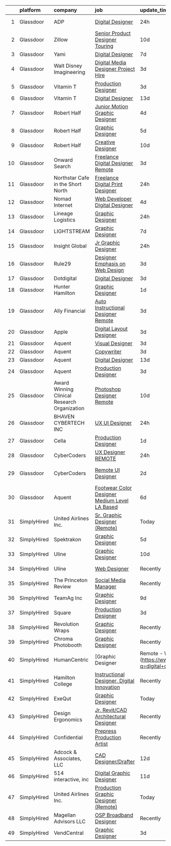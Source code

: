 

|    | platform    | company                                      | job                                                                                                                                                                                                                                                                                                                                                                                                                                                                                                                                                                                                                                                                                                                                                                                                                                                                                                                                                                                                                                                                                                                                                                                                                                                                                                                                                                                                                   | update_time   | location             |
|---:|:------------|:---------------------------------------------|:----------------------------------------------------------------------------------------------------------------------------------------------------------------------------------------------------------------------------------------------------------------------------------------------------------------------------------------------------------------------------------------------------------------------------------------------------------------------------------------------------------------------------------------------------------------------------------------------------------------------------------------------------------------------------------------------------------------------------------------------------------------------------------------------------------------------------------------------------------------------------------------------------------------------------------------------------------------------------------------------------------------------------------------------------------------------------------------------------------------------------------------------------------------------------------------------------------------------------------------------------------------------------------------------------------------------------------------------------------------------------------------------------------------------|:--------------|:---------------------|
|  1 | Glassdoor   | ADP                                          | [Digital Designer](https://www.glassdoor.com/partner/jobListing.htm?pos=102&ao=1110586&s=58&guid=000001837dcf8d2ab237423d8974426d&src=GD_JOB_AD&t=SR&vt=w&cs=1_6ff0bd34&cb=1664263098036&jobListingId=1008164340363&cpc=AF02A54CD0F60729&jrtk=3-0-1gdusv3ag2g8u001-1gdusv3b12g8s000-c542f06ba7890b05--6NYlbfkN0BdBocYeX87Z3tbYO-a3tIUonBsExDdYt9uQcyNDOozXnkVd5hTI060SA16-7J-1U4gNasfzzHj8hTaHnKznjAGMTX4Bdeb4IH7DTYtpNsyEUSDcdm_rTQNTAm_mZp-MClucgbxwKAIzmHHrzlzVa-8WjdAajspBU1vwU9xeGHz4IZHth63GocuXzFn31Jjsj_XjXAvuCSo1pticf7fDlUx4PdzOdZ83lKmc_DxsfReA5aLZGtYMHhoEHTThE7gQMsobbG_haQ6ROQ8qZxYFE3qY8RPz7uBnYDtjABafAU3ogEzc_YQfWcC06dqsNhU5uWfJ4v3rSDbQPRSkaWL3gZ4YaJKuTat6zCaIbur_iDvgvqVlomQf6RIMVoAZQitmdltEy-hkUa8x4vAe9IRcHX3wlL18EOXvWz7I5MKFUrdg6VkHoE8VHeYzDvhEFfpbHGpIeMyx8OWQX8cO3xCYW3Kn3CZ-wkiqp4qghCiZ1HjYktdpQ0VurYVs_FpEhOM3EFjw4l-84Iq0DjCvEGmO0C2seGkdIdIhHozPPZLJ533wXtIVWogT9in9hl19tGeyV8%3D)                                                                                                                                                                                                                                                                                                                                                                                                                                                                                                  | 24h           | Roseland, NJ         |
|  2 | Glassdoor   | Zillow                                       | [Senior Product Designer   Touring](https://www.glassdoor.com/partner/jobListing.htm?pos=107&ao=1110586&s=58&guid=000001837dcf8d2ab237423d8974426d&src=GD_JOB_AD&t=SR&vt=w&cs=1_281a1953&cb=1664263098037&jobListingId=1008144325455&cpc=C4A69CCDBB3B9599&jrtk=3-0-1gdusv3ag2g8u001-1gdusv3b12g8s000-25b4449923a0cc8b--6NYlbfkN0ANMurRYyPEXg08u6OamUd1Mvhk-zhFSGYIZgoJR86UvYL2v6MoUqae-sD5DnU21vq2x4x0TjVY5_6jF6SD0zqbtHOtfMBwtjZLprNPTWx0qfwni1xMpV19dI_jSHlrzaIVjmCUR2X8Q_nxsAnYS7fB-aB2PRDThqx_8WXL0guR-hy3YX5DIrc-JjGTid-cr_3f5PyhJw8pws2Tkza7OK5pRJ8i_ch8XjkYaFK7UNY_WSZrnURw7zbKGtDI-K9jKuftp7sN5vRU4IejSEc7rsNlpauB1r_c0KVGr5TlcYB4QwbBxhg6MrEEeDiWcjU749rMvYp7a3PnkQFZWtSp616rqG7ywz4G7cvf3GTuOSPW8vLt5xBPgohvExWqxskqCe0Wn9A4Zg_x9qxzyob6fcsJYYrAFU05wuglxoNnNlkZZ3WbnAq3y3U3ipuRjUynDu2nsZy4nklmsVsKeBsm1cTRPR4c4_6TqZO1rcDClXBGqvyOkY_45N2EOvqEbyRMu8uld667vzeEnKPcNyerUeRZwyyQvd1Iycgpb-AxQD4c8PqhWW70STz2jSy78svTj3A16IPd-dLjdG8K8ml34X8hekbsXSFkmKRA5VdldRCT-xPDoyCrM46rSfmNZcPAAA04bUNkd6Cb6heeAw0xLLIxAfpOogBnTcBJIrBNrDsvYX46VwUG0jhN_IwKxs9ICRzTdeZWwrXS8MO7PQdjVwzdXyJFVRzsTlDAyBkwiatm9nfNd8yYBgmd0OWhn2jZOgb0kKsPjgCrH1eEPur8_doDOPqSMnPQskv0vpP3bQR7BMjT-9IlTn6cdcFG0Bm4NMCghP6tfr6bdkd9u4-vYqJgzqtA2K-PTTpA7kt9cq6kaVs6HA64JBFCRhzPCije3kXRIu6jPN23eQ%3D%3D)                                                                                                                                   | 10d           | Remote               |
|  3 | Glassdoor   | Yami                                         | [Digital Designer](https://www.glassdoor.com/partner/jobListing.htm?pos=101&ao=1110586&s=58&guid=000001837dcf8d2ab237423d8974426d&src=GD_JOB_AD&t=SR&vt=w&ea=1&cs=1_4f8557d7&cb=1664263098036&jobListingId=1008149543553&cpc=64DC0C913FDBAADD&jrtk=3-0-1gdusv3ag2g8u001-1gdusv3b12g8s000-d96790f07ddfb524--6NYlbfkN0DsBOlmEAMqZtav1V1WKZO3RUElpafjggtWvxyDQ3xFSnW2ELFgJeLX3S5xFeisUPMw82b5JYcnJNXu1QexHkiyMgdkVeTHVR0rJVBYbdWKeloc5xYfv3eVNueJ_bKSsVQdqM4vvwnu1xSTpv0VSoFJ7DPATGJpk9r3Z3q7WHdgifquY24OuuFa8uuWs7fOfszbtx2cO7NqfqXMOBK2qUw9alv86nM-fuySAwffbLJ80o9UkLS5D6toz3mBWHKWzQy-bPU6mqDlB8BNRDzsB4eeg6zUqIFlU2rISwCiCX4YCxMvOLeeasACj42KBNiEWJaWx-D_P4P2IzOIBBshBHHExqZINzHakya9o8Rf5pgedFYfLBKmnczbAw3PjaCF4O_N9uOiCaFHaFIpDOgTMjMCFvBAf9yKwYyTA9e-Ch-8nh1t5dZfajaNjwcxU_AmoxKbdi0pyRiEYFhJder_UBu_iY7FQrmLzkGoPbTIOmtEuk9157QLwUXobI2X5RVY1vs9fiaEjhvdJA%3D%3D)                                                                                                                                                                                                                                                                                                                                                                                                                                                                                                                                               | 7d            | Brea, CA             |
|  4 | Glassdoor   | Walt Disney Imagineering                     | [Digital Media Designer  Project Hire ](https://www.glassdoor.com/partner/jobListing.htm?pos=106&ao=1110586&s=58&guid=000001837dcf8d2ab237423d8974426d&src=GD_JOB_AD&t=SR&vt=w&cs=1_46ebc0a9&cb=1664263098037&jobListingId=1008158048386&cpc=9DC6E4D8324653EE&jrtk=3-0-1gdusv3ag2g8u001-1gdusv3b12g8s000-514e6df734af1d2c--6NYlbfkN0DAFTyt7pbDCC2JPO79CSdi1dIb81yjczP5qsKcZIxgiYm3-7g-689UDqHItQTwke_VEM3jQBujM6xSwsS2io1youCMPdKd9qb0_oeYnGuOQ6jS7T5iXnOH-GuuBjA-tb9B7Iq16BIuA_IMyNpbhwN6q7VUvapW4iwtBnU_6jxCKdz4deQH1Hg07s0J8hEoxyb-KiOU02VzU-C42ZMaiw3NiR_iqIbJQc-6kns-Vy4okXwuIJim_DQlnWVZtISXicOnet8Hgp9HXbf1qqk4QCmy7CEwvb3QMNwJFlU67A5X81ZZUyOpGWgZblgmbce5Kyw6A4sEJfQVuqTSjjeOvtxrj4sENnCI33HTOnCKBcUdMZXgUMDWzd6rtDfWrInOamq92OsCiqSkuGiMei0m6l1fthXwPxYWj8pcXJFaw_AcYsAMVb-6-6WHPMDHYCDbXDM%3D)                                                                                                                                                                                                                                                                                                                                                                                                                                                                                                                                                                                                             | 3d            | Glendale, CA         |
|  5 | Glassdoor   | Vitamin T                                    | [Production Designer](https://www.glassdoor.com/partner/jobListing.htm?pos=125&ao=1110586&s=58&guid=000001837dcf8d2ab237423d8974426d&src=GD_JOB_AD&t=SR&vt=w&cs=1_fe7530d5&cb=1664263098039&jobListingId=1008158896362&cpc=F41FEAB56D215062&jrtk=3-0-1gdusv3ag2g8u001-1gdusv3b12g8s000-807720937c1a29ec--6NYlbfkN0DMrcEu7yrtATojKJA7cEzGQ3FdRGWLh0CZQInL4ECGI6k5tN82kdM0OKoro5eXmjr1fCC8wRVVKZPlZYY7H0MXPiBOM1OmU3hYrDkeJ6OcyKMR7RFkh6DMYu6FcG93GC7Jx9EXsI5-VbsPWUK-wINiIral_PGCMTFt7Toh-HkdvZROAXF06B5aIQypN_K5dhjgqyyu6JfZlJFM4ZI3VV-2bqU-Ads-akcJKx-BjbzP6OPI8mx2ITNCSH8LUnBQoR_AYjyQ9skEJjNELh_J_Rz9wn0_cDHVgzBA_o2OdkCPjg3Ra3vxXBtio1tLQld4nTuBfGdPXZ9y9rPdqKG4bhDchQ54dXKHzEWPBcLhBY5EYU0R9qH2ok3dEzSm6-PJlEPSi7JzMivI-RZYxIFA91ytkC6f7St_pfUioDMi6qytiyOOmeMFwVWcAQlb_UOU8DKBT7ivP7AndOlRRmPqGj5SddFJ88_Dq-JhLJXwyzC2jg%3D%3D)                                                                                                                                                                                                                                                                                                                                                                                                                                                                                                                                                                                 | 3d            | Remote               |
|  6 | Glassdoor   | Vitamin T                                    | [Digital Designer](https://www.glassdoor.com/partner/jobListing.htm?pos=121&ao=1110586&s=58&guid=000001837dcf8d2ab237423d8974426d&src=GD_JOB_AD&t=SR&vt=w&cs=1_93f9930d&cb=1664263098038&jobListingId=1008137628246&cpc=F41FEAB56D215062&jrtk=3-0-1gdusv3ag2g8u001-1gdusv3b12g8s000-d73bd30013358544--6NYlbfkN0DMrcEu7yrtATojKJA7cEzGQ3FdRGWLh0CZQInL4ECGI6k5tN82kdM0OKoro5eXmjoGkN3iRf5e5U_A0tBG1QqXAh30Kof1aBZxbwvQqG2hLMngMRkTmJ-wPOqLOMNRSJr26Sb1cW9s2w21FGl3V9QXR51PeaVwhbfgN8T4POkZ6Qt_ubrl-wWMah-kHUaqtSvRTftv_sOdwGCNvXELpD1i_L9E5qKl06sfCeT4tr0jVZS4VKaM8WJlIWJheYJ6gNwBBtrKRdKuK6R_HSpUnOhV5oRN_z5xy3ve7_m874DqXUMsUJcDk1_bL86EZ-Ziv04H-cybVXVZvCwllO3pAR7zNRlL5JK4_GrVT4cbQrRBspJNWz7OWVdTQgWMUXsjx0MhE0fywu1-6gKcx25yRVl66T46GS1mI7BZrQq9Pnrlhd39tvIl_XkrbeSNxLPk7ZXqi9RELxM0mWr0xRUWTpi5wRGX49QDSgOGBYPqIiEaAw%3D%3D)                                                                                                                                                                                                                                                                                                                                                                                                                                                                                                                                                                                    | 13d           | Remote               |
|  7 | Glassdoor   | Robert Half                                  | [Junior Motion Graphic Designer](https://www.glassdoor.com/partner/jobListing.htm?pos=126&ao=1110586&s=58&guid=000001837dcf8d2ab237423d8974426d&src=GD_JOB_AD&t=SR&vt=w&ea=1&cs=1_9da081be&cb=1664263098039&jobListingId=1008157147369&cpc=6FC5BA77C9A4CD78&jrtk=3-0-1gdusv3ag2g8u001-1gdusv3b12g8s000-ffff7d647b1a81a5--6NYlbfkN0CpzDdaQkua3np5pkmj49lKioZwmwxQ-yx5plwbYmV_My3ZZxK2JCK7y7YJJGYa-f7Ofk-uXnkD0wIKNxdKSTDZT-W7LOjtrW30Q5orhBb8K3k0N3yJdeve0q-jqeEkFfrYKhcMVkR1R7r1WDGgTDfvrYUCmR5qUX81GsADdhrptdr2_dHgEajbPpnd47XgLH4vSwhYrKwtEfOb7nUoTYB70YPibdjNoIEwJzkts92ir2Xalww2_N2iIQiCkAXIRyrgSBTx9-gBlDKAY5fSnlpi20UWd5J72MxigwF85mJPp_pO40-rnwrrGmgg5xifqzwpDXb-D-u5SdW3dndv4Tg55oUkrG71vCGHPN4uLDwTTyOvsqR2OCzs4M656jTqAD7rM20dTyWWjm_pzsw_ceFtQq--0rowSMmaxegCNKrUDcJ8BHKLtfIOJTLuCv9by5w0mu5vmLDoQf-ZlJEL_4eefnErKpX74SziU48i2pxmOaUAvVVde1fcIPf_JrErLsgEINpGzuydGlGO7sSxzdyqS2twCoK5FZpW_dZ1YofVMTv06Jfl_2T_QMDRkvk0reirD5Qk3qIojw%3D%3D)                                                                                                                                                                                                                                                                                                                                                                                                                                                                 | 4d            | Atlanta, GA          |
|  8 | Glassdoor   | Robert Half                                  | [Graphic Designer](https://www.glassdoor.com/partner/jobListing.htm?pos=112&ao=1110586&s=58&guid=000001837dcf8d2ab237423d8974426d&src=GD_JOB_AD&t=SR&vt=w&ea=1&cs=1_107bf718&cb=1664263098038&jobListingId=1008154083659&cpc=D2F1DE17EE1F43B9&jrtk=3-0-1gdusv3ag2g8u001-1gdusv3b12g8s000-d50b30ce31e32465--6NYlbfkN0CpzDdaQkua3np5pkmj49lKioZwmwxQ-yx5plwbYmV_M2uOMmRMN_6m5QjqE_EViwvzBLqCj2znLKemoV14Tm7yzpNTuMrjdakMIVRoSUDf0GBUzM7MFOiSBHTDAdkTowbbWLiEwX6IWjljH79El4Gh0faEucjzQ8XHgJAab0_v5Ll9PZwMM44tNWPS_zgJqVLzdxkCSKJmRDUooa_89Tr-axcM8Lou4sEHSWVZIBkUQcSP4erQs7yEobk_KIMmcxWhEljO00vBYpMrOqa49iabd--XzYriQ1T1vLhtrWAt88rPrsgQ-jZlZBqmp7vVVCFJgKbRXyLcrkQfCbXbeBpkiR5LWbHSOdk2tJ-by6KvJW8q4gNlPF9mNlDk2npzWxgai5V_uIgwkJ-NkWrT9e9UvacT2FYZ0jztGJ7nVIyCMkwJX7ssRQrOQGwLWAxabMl8MiY9m6pMWnv4QEcV7B3l7SBtSLIda8Vcr1dvkM-B8jtIswho3engKvnYSw62cHQETqNmENXUn_z5Effs-LVyuo4XhVWkcOheuqYOyTx7VWPH1zg_XI6ZKnN3kyX9yfc%3D)                                                                                                                                                                                                                                                                                                                                                                                                                                                                                             | 5d            | Stamford, CT         |
|  9 | Glassdoor   | Robert Half                                  | [Creative Designer](https://www.glassdoor.com/partner/jobListing.htm?pos=118&ao=1110586&s=58&guid=000001837dcf8d2ab237423d8974426d&src=GD_JOB_AD&t=SR&vt=w&ea=1&cs=1_a6f18979&cb=1664263098038&jobListingId=1008145465086&cpc=6FC5BA77C9A4CD78&jrtk=3-0-1gdusv3ag2g8u001-1gdusv3b12g8s000-dd9eb1a10e487358--6NYlbfkN0CpzDdaQkua3np5pkmj49lKioZwmwxQ-yx5plwbYmV_My3ZZxK2JCK7y7YJJGYa-f5aOOQ1xL93J6HykvCjSRdpge20ISzulRd3OVaupE7j4p2G_Ol_Wtu8UwbdzWWCPJ1cvV2jPKjUmtA-PoEijgl_sIEe14uQBhH9KdIn0EfHgDB7OWE3RJORanK2uNKT5h8S9Xat7zZ-5bgXH43bmmRIqUw4ZjJDtracH1nR-Zk-7VzFrFhZoNNnCpSD0lPHXpkYJ110moJMWaoCQAyPc6Fr8fceAuQqcQlxW6Rr8dP75TU5Tfd_phTn2KurYPT6sOIGmDimIrMc8bX3ze-YEwUyBBYFjYDXX2qHkGOUUOc4ln9YdpeQH8uKnIRMBffDNi2vUer54lpJAW01eGwo8tmsFBxmzc3-i7j8OWVI3hsVwOEsM3vFQoLIyo8AaH3OWb6ll63vJBI-ToFqzpGPdKzSn-05XIt-qA9-mdRiS21p1XqcLKZOETTKj2pvtpvmdSjwhyXIVMN2CoSESd5_D-2lnalOUkkcTeW2xoLM8zvPRiBUaha5e0ZR5Qqm3XmPGC8%3D)                                                                                                                                                                                                                                                                                                                                                                                                                                                                                            | 10d           | Duluth, GA           |
| 10 | Glassdoor   | Onward Search                                | [Freelance Digital Designer  Remote ](https://www.glassdoor.com/partner/jobListing.htm?pos=116&ao=1110586&s=58&guid=000001837dcf8d2ab237423d8974426d&src=GD_JOB_AD&t=SR&vt=w&cs=1_ebf4cd36&cb=1664263098038&jobListingId=1008157895736&cpc=451933188B21919D&jrtk=3-0-1gdusv3ag2g8u001-1gdusv3b12g8s000-a679fb7a75a1984a--6NYlbfkN0B7YoEZZ2QAGDyEGGmBPAUWSHc1Mt3sMCn9FehKcWA3w0R0aH9tn_iPRcrT6N-MqNT3q9N5sJiNYRmQ3UfHvf6aQSwBBnc4WciTUVbKxV9jr31L50zKYfAT3amp-Bv2iTXIDTv-gmVyHFt69iHygkaiARa9iVZvGdwRrzJL06zsDqTd1MfV_pqJ7B8u8CLN6fFpPd2P4C_GFIUIiZP2uejViRwTXeTyP26W8Fo3kdgJpIf5CW_5KuvSUZ6ecaO0N0aFevEzNIFLxXrvAYCq3iPoqjPt0G8ghY0g4Pi6WzR6oO9aiLv2CvTbRM0j20eIL5FEFU8xwtnK-xntchZ5W3j6VPDiSUAvTWSK0BVcbBXH5gCI0gSHV42iQBnsPLSon8Ql1x68kDiyt_TPN_1CvTCOFTf2fWK93GBuFIN9d38cS-mDvdMqWwa_veobVwvMW1yb7qKat4gxSMGUqwfxbfqjabNfVi7gCPSNCCm3UpPTP7U0Uh8KDUVY3qeEmF4l7J76cNVYDx5c6WalnqUaKUHg4dAuxMgJgifj-tULAMeJ74ojyniEVgZf00r8hUzjTsATCMnKZ4lsNdpSz6p_CKdSEsZwtMEYjF7fFNu6LbBQbCDPlE_SazKsK3XauEUzF49-aqudn9CpfEQBrt4CGH9M6FQdh6JmCQNVMqkyzZqpd6zZAGDkON5kDx1Wa5XQXE61qTFjxyR4hg48X08E78CkfI3Mf-SivaD431N9523yeZHbb7-_5Jz9tvb7efLTos_ZwqB6nqCt2KXf_rlzCg5k-YuW0CnfZvjJhAP4B6X6VUzwTf1KI_lan75e5VtyWHEgaGcmymv_qWcCVJv52UCCRU0GCs6-oyNrKM6LEZmESaAquV5rnUAEknOjVwaWhwdVi0OqbK3nBX08MSJeriffc-PWOKcrXH99yjEHCCpg-3Sc4Po7Tk8-PvZvlai2ep99Sqfthb2dgoAUIdh2CqftQMaJrn33kSbefLCmpBsaUcJKLXfakvOc650GlR5pb1mIaDLvKMB8MA%3D%3D) | 3d            | New Jersey           |
| 11 | Glassdoor   | Northstar Cafe in the Short North            | [Freelance Digital   Print Designer](https://www.glassdoor.com/partner/jobListing.htm?pos=130&ao=1136043&s=58&guid=000001837dcf8d2ab237423d8974426d&src=GD_JOB_AD&t=SR&vt=w&cs=1_f8000f76&cb=1664263098039&jobListingId=1008162966704&jrtk=3-0-1gdusv3ag2g8u001-1gdusv3b12g8s000-eb8f834d45263093-)                                                                                                                                                                                                                                                                                                                                                                                                                                                                                                                                                                                                                                                                                                                                                                                                                                                                                                                                                                                                                                                                                                                   | 24h           | Columbus, OH         |
| 12 | Glassdoor   | Nomad Internet                               | [Web Developer  Digital Designer](https://www.glassdoor.com/partner/jobListing.htm?pos=103&ao=1110586&s=58&guid=000001837dcf8d2ab237423d8974426d&src=GD_JOB_AD&t=SR&vt=w&ea=1&cs=1_bd6944e0&cb=1664263098037&jobListingId=1008156535200&cpc=632C08DE5A4EA969&jrtk=3-0-1gdusv3ag2g8u001-1gdusv3b12g8s000-23ce8bfd8a2f92ae--6NYlbfkN0CNayYzF1mBaI40OgT78t3Q2d9IxlwDzhsYR4HK7epYUZ7O1a9H3LGGlr834IRh8D4g5f9Pb-XN-gT3ZkZYa5E1e4kKBbadp1AMzPNW4tOO0gcsWBKHFCE7T4TvPh4h10Nq1OSdKSAoNZbz09QH840C3UVZwwqSirmOasX4OPQ-xbbBRAXHNZUHvxQmMXlvD_HOqhqk6fIv1WAZsq-ebsseZA3G2hWA6bV5L7sfiAMuitPwL98XRn2YoPygz1WlBoVyuK86RJ45tkJFHxMgYVQ2or4YEGh8RdHkdIo1EX8-0Fsn1htB7s6r-KHJMXQJv3qzGjmtwK3LpPvu2MmzG5gmj7ohTdWfErUGpnhUwDUtgQ3MqFtSgmhpx_FmoP5kugAZyyy6AEJ5-RRJ1rv53Ub9HDd4wWBrhyhZfKBtIyHmDxMd4humhDrsr72NbUlTmgm-aLNC4Y6UqEqnAZSNBnK39iN7Ut0sXfJRfth9swJ01R5vwa0etSkWHuAJmONSt2CP4qPiH_Kz8dSBsiOds5TZ)                                                                                                                                                                                                                                                                                                                                                                                                                                                                                                                            | 4d            | Bulverde, TX         |
| 13 | Glassdoor   | Lineage Logistics                            | [Graphic Designer](https://www.glassdoor.com/partner/jobListing.htm?pos=110&ao=1110586&s=58&guid=000001837dcf8d2ab237423d8974426d&src=GD_JOB_AD&t=SR&vt=w&cs=1_9d5ffce9&cb=1664263098037&jobListingId=1008163731832&cpc=F41FEAB56D215062&jrtk=3-0-1gdusv3ag2g8u001-1gdusv3b12g8s000-47d01173a004326d--6NYlbfkN0AIqhCeNkB9sTGxL6DQdK-9z2AknnpTsJp8OlS8CViwo6kL7HjRewLpAestWxvsr50_5ZaWvxR_PxlPfRJcu3tSfQxhM1OuLl43fntCFGnewqx-d87YQ4j_tHzbT2RNyozngom10mjc0RoFjGueu9pSCs3phUuTZbiO82Gsj_lfgqZmeCHDi4f-y2Lx8KhhOdm795u58hNMlSDdfdTvth-ZF-PTlfbYqU2g18Dxhc462bfgNQPe4Qn-2Hn_09o-_a_D4Y0l3W6grb6WgbiUYj3jG0-keJyHmIi4igbx9wFn-XZHdH4zMgwi54emnaWnbnQ31vGkVhWD6YgKIAh6_Sd8ZLBoDby-gqpi04a4le5pYzGnQfGE-_m1SX2o7VgH2GiIml925C9aG5oayUUig_bL9mtuIeAfZEsJj7NCMyv-wSgNjyc4JMGTMk2J-xD44mDppcf4xeDpzUYpkSzN-LIM7z5HNaG-mInRulhj8g8bZOSK1WF6feneODXY3pDbbaWEr2odWdpZOC58t7eIIdrgsy6kYE_h-B7sc8i24Z_m_zHWMLJKyXrd66I0msrjGVY%3D)                                                                                                                                                                                                                                                                                                                                                                                                                                                                                                  | 24h           | Novi, MI             |
| 14 | Glassdoor   | LIGHTSTREAM                                  | [Graphic Designer](https://www.glassdoor.com/partner/jobListing.htm?pos=114&ao=1110586&s=58&guid=000001837dcf8d2ab237423d8974426d&src=GD_JOB_AD&t=SR&vt=w&ea=1&cs=1_ebca0c64&cb=1664263098038&jobListingId=1008148712327&cpc=654405A9B1E0A9F5&jrtk=3-0-1gdusv3ag2g8u001-1gdusv3b12g8s000-6edb8273d2d1874c--6NYlbfkN0C_-2SRK1RVDhpf-slM4KCmyuX9KaErJfzz60Weic6r3LXwiquozlTWXMcZPQ-epAOvTbqwTiF8hHMnJ4ZfIx0vVod4tb6gRVs-VhjCvgU8_R6evQss2j5JqtyD_GilDQoPfuwZ1XmiHcJTxCrvmFubVLY9noLXZ60lV-sUoFbaMHiqOcmTUUbPi3wUcr69kMcFfKY1SCWmI2j5ZCG5BvqTTynK-yZE7USspj0pZkzIHQAEX4SLLJaGvvu8TJNqXtYkScdVm8I_P0UoFZXxKnVJP0oE4VkUfWMO5k1UR4HExDDwRVlpj3BOoieKVWl5fyEUWcBT6kL2llGRU8lyLnV8DxPbie5ZikqHNq6YLtl8Lz1cGq3JdjHowwvglDptGTM56roGPSop85x0QX7TjUZTUyOmQzL9KbMGgbz7ufzIwtav0wFwBJdTuR_3OcAwf9FaiZmIBiL1DTPNFGa5eq76q_hS8lncSZsQgzmY2ldcuEHzPvY1MJkb)                                                                                                                                                                                                                                                                                                                                                                                                                                                                                                                                                                           | 7d            | Remote               |
| 15 | Glassdoor   | Insight Global                               | [Jr  Graphic Designer](https://www.glassdoor.com/partner/jobListing.htm?pos=113&ao=1110586&s=58&guid=000001837dcf8d2ab237423d8974426d&src=GD_JOB_AD&t=SR&vt=w&cs=1_6e5a7c8d&cb=1664263098037&jobListingId=1008162458442&cpc=6FC5BA77C9A4CD78&jrtk=3-0-1gdusv3ag2g8u001-1gdusv3b12g8s000-d767bc3097eb399e--6NYlbfkN0BKkHZu3wF05EeDimN_p6sYpKCMArvwa95YdH7UpkaBCqc7l59Erwqc8Yvg6DzED67yDftHDyXDxtStM-63vypcu3ysLAujxhjq_BC53BwsYqxU3MEtvddpnBZAPaq05Vx8pLErMlIHuKg2YJYtWfgIWiepKMd5hxdxSBkV4BmDnFzRbsTmcxfLBXxkt_ILzbt_rvock2xGM-b6poj0-9-y7RnIbJhYmLvvUKhUVtyD9LI6cvcCMPH19J5mGvlTLtpiyUAZoWd71BHLxP4p_Ol1gHN5_FXWGSA99mi1vhNgM8ij8ZREeenFCcvb1fyr-7KimEZ4HYGQxgsN2U4pag4lTDfB8oIoTGRoymnV9tNiN2YiZwYi59nLFkCHOZLMSPMmrmBfSBy2AwegqKfBTsHxIyvvXNvGRDX5Kh_hAeP1HzqNUjrSVK6JGtFzTbIncg9KhN4AhYNvoNC6jOLbigvP5YdVURuJQy5F3OgcJXXtZuabP4Zc03PZnHD8g2lsH_k%3D)                                                                                                                                                                                                                                                                                                                                                                                                                                                                                                                                                              | 24h           | Stamford, CT         |
| 16 | Glassdoor   | Rule29                                       | [Designer  Emphasis on Web Design ](https://www.glassdoor.com/partner/jobListing.htm?pos=119&ao=1110586&s=58&guid=000001837dcf8d2ab237423d8974426d&src=GD_JOB_AD&t=SR&vt=w&ea=1&cs=1_0df8a04c&cb=1664263098038&jobListingId=1008158594367&cpc=AC285F3A3ECA6BB0&jrtk=3-0-1gdusv3ag2g8u001-1gdusv3b12g8s000-7b6a7981684e826c--6NYlbfkN0B9sbPvFWXKIKsO82pV8fq5-lBUJMdMZmNkGwz4z96d9XjXyz_N9W1xvX-H76EHUbuNJNSqlv7PkntgVBMySYkGe00W1FXl6GZmT6Biim6f3Tt0l-4yy1e7yU2GIdhkPzc62Mp1Kp_3FIqKEAhY7uSabq6jE9oThfMIX5ztDkyfLHAVmKSmf6g-xCpa7IBsRI1BftWPDjI5cwhmaKM5hCLw4HBru25TFI_GT_pkSJ7PKIR6nedDIXUBprowYrqMsTHDzL3MwSzQAZLq4g6TSQnJe95f6J2ELGQWiINOLmRxzwft8_B8rNOH0NAa3sJEK5ZXzCVM_RBraBFELszm-i6SWwV9GTeswAvupAxFxdVwTZ7d3JcAktuGE1MNbKp_q7VCQtMYDhOMiV_UbCOoTsRmuUN-LItjXh99_lbpcK9bntewM5yG5w8ZdwlNz2KROknQiBvsaTuLsWOZKibpuVIuFUFItPM41zmfe08ROr0FPdHxcO9lC5gyLVrrp4pgQOqhwL_ASgqZbgUN9ACPhg_i)                                                                                                                                                                                                                                                                                                                                                                                                                                                                                                                          | 3d            | Remote               |
| 17 | Glassdoor   | Dotdigital                                   | [Digital Designer](https://www.glassdoor.com/partner/jobListing.htm?pos=129&ao=1136043&s=58&guid=000001837dcf8d2ab237423d8974426d&src=GD_JOB_AD&t=SR&vt=w&cs=1_8c2c039a&cb=1664263098039&jobListingId=1008158899704&jrtk=3-0-1gdusv3ag2g8u001-1gdusv3b12g8s000-cb15584a014655aa-)                                                                                                                                                                                                                                                                                                                                                                                                                                                                                                                                                                                                                                                                                                                                                                                                                                                                                                                                                                                                                                                                                                                                     | 3d            | Remote               |
| 18 | Glassdoor   | Hunter Hamilton                              | [Graphic Designer](https://www.glassdoor.com/partner/jobListing.htm?pos=115&ao=1110586&s=58&guid=000001837dcf8d2ab237423d8974426d&src=GD_JOB_AD&t=SR&vt=w&ea=1&cs=1_61c462e4&cb=1664263098038&jobListingId=1008161441716&cpc=8795CF9063CD573D&jrtk=3-0-1gdusv3ag2g8u001-1gdusv3b12g8s000-96f2137b3a6bc5d9--6NYlbfkN0CQRQ3eiV4YWjrRS1ho7HVQ9JO8v6Fb3eU0yDOJbdOiEoxcbMbAZ5AqIhvJgyRVJMYEgiFykwswZ4sqb1xtlZeqzY0FCjdGSdhaTRTXuZaEj5oIy_in9UT-Fr91M970uHXChsAqlYHmwHEM4d1pxtplE4utzjaTvb-s_9a6ryGZTYfSegGNIAZLOO6y8vapNaRigbfS-fG-iP16TRegPjILNvgEsJKMtyNRP4z6lzSNhV_l6X4U11Sxk-9RA3RhCf9lHbaQt7_wfIvvI0KkW4fWcPHPbfEYyUhbnizcJaSCrxKdXVccYGJUjhvQgepeDLCRtzvkHy7Vm-rExBlfUMcm3Qfi133qZcyQVyg_XSf69s26buuINiW1EzJ2-6j6fzfwghtbLVsF0QnZd3p-nNvR6wqYBiHLvJGI3lv_zj-JhJ1F2i1K5ArU0rub1_kVFj-0RJnpQ88xqtTBknnH1XxZJoA24cZ5nkbeRXDwPgEUokCfN6geafNCHxa71-AkfupAjXSeWjHWXA%3D%3D)                                                                                                                                                                                                                                                                                                                                                                                                                                                                                                                                               | 1d            | New York, NY         |
| 19 | Glassdoor   | Ally Financial                               | [Auto Instructional Designer Remote](https://www.glassdoor.com/partner/jobListing.htm?pos=108&ao=1110586&s=58&guid=000001837dcf8d2ab237423d8974426d&src=GD_JOB_AD&t=SR&vt=w&cs=1_6d6a8fc5&cb=1664263098037&jobListingId=1008158638901&cpc=654405A9B1E0A9F5&jrtk=3-0-1gdusv3ag2g8u001-1gdusv3b12g8s000-33e51e7e2cbaa730--6NYlbfkN0DJ5QQ_XkAtnGD7OtNJBPWnMWX0-0yeBIg3SyIy7sPtwbzsSHHn3ObDFBkKUa5OGl-TDVPo0ynqP8ws-T-rSpycedfEnMU6NSiNsNov-R2753I1OF6CzG9D8QGSDkXHjaB1QKYwXU2wOp4G7NvKBvmOC7aJzKhOjK7ljvY6E1OH-4vIMTYDyD3fZa3kMZwfEcyQthgI7jAVLPTpw7mmKzwsdnZRR0mgLqRdBADyUgeA2OCXTFyL6Akjo9Ij54kqEBCnNE2Ln2n79s0zeTwLoQkA7ZqBeigGaHwHkHQTW2K-oRScIKe_9So0agQds8IN_bzGQ3bayFy5drwbSxKQmcSgEqhp1E_f8OppHqwbdeRmdRhCCt3reqE3wjcCIiO5ap_HLJ3R8XFne5owq96yr922u_JszGiBpgFZm659W0RUexSfksDEg_FhZaRH5gGENT8ysl5ENSBYnzWwxmehjmrJpi7DZrWbfCYw0R1jgMMCDOI_knQXXXzBICtWc-ETqL6zf7C9JScGZA%3D%3D)                                                                                                                                                                                                                                                                                                                                                                                                                                                                                                                                  | 3d            | Detroit, MI          |
| 20 | Glassdoor   | Apple                                        | [Digital Layout Designer](https://www.glassdoor.com/partner/jobListing.htm?pos=104&ao=1110586&s=58&guid=000001837dcf8d2ab237423d8974426d&src=GD_JOB_AD&t=SR&vt=w&cs=1_427d3abb&cb=1664263098036&jobListingId=1008158072852&cpc=1160948BCBA38B5B&jrtk=3-0-1gdusv3ag2g8u001-1gdusv3b12g8s000-d686d705c6f549f4--6NYlbfkN0BvKrLyj5gPmtZO9T8euul8TCxuuKNOtzRJOomxnwSEodTz2Bc-sPZlMlNbJQ5kKAtXRSioL7xk3dtmi6VHtgDUqGVf_8iV_7SbASvTTeZ5PxZgVp9BuNggd-bzjW89sbNVZbX1AQ8X8P_dCUdE6MKj5tbiFKF5mEVUoQIZ5u83ZMaixZ1jqD607j-S-2K0z4YYI-_gaFTASUjGcJibBFapbP36tzT7-7CcroDHyUCUOkqd6p3SG88I1lbLLEAxQ6YWjhr3fIHcw5Xp7alXJ0av1spoIDTUpBfEAMB0v-FUAqJQxLtBI6UHLtva-QPHsI4B3_pNa6aECDCTEIFnaZVo1jlTLOZ1d7ZKj-6-SsGptm-ZdKhK4A3irQzpiA6xtAKyCQUSF5oYonrT9sEZnDye093kbygSyuo95p7lhvEIu2j5RPR0-Xsyy8lWPX3Tq_JHb0S8brrndfIZlPNl0-He9SFshiitgpYf5kuEjs5DEqWctn0jo_T__eSPx18es3etHInDFC4A0QizUfxOq-AnEyAaFf9c_Awl75ooYUQWAvjyHz02RlOcpcajhQY1EDIYMe7BCN46vWOsbt9uuuSx-M_eqpocSfRL9Bve87mbv6aNuICWP07YsHc0On1LXTE7laOWLNDzOioeJzXW-F9Ob7FT4kRpAWvsvSA_VDPKvPATI37lzl_-CnLz5RVDzn9osrNc9pHwhOSMF0bVI1dACIGreU9tc9g65nimR5ivyk2inWqeD5GGCmGjXRTorlJtORQEAW6lgVJPj8QXT21MSWA9bFZsCazCbBdbJRJv3bFseWqqN0pyu0jmMdTFcuXTTOd6wMzSUIbeohULD1VtIdUsbsFPBjI9jKhXQS-eeUDAy-RRM3dxXnaJcL3vayY_CkYEgsLYb_OM1IlU5wWIr7kPI8rWtHRnC-44e-nGDr_IIl7aABt6aNp6-Hlm2TcZJAX8-bcJXTRk9onXKThwE9HiAbQ8Rf0%3D)                                                           | 3d            | Beaverton, OR        |
| 21 | Glassdoor   | Aquent                                       | [Visual Designer](https://www.glassdoor.com/partner/jobListing.htm?pos=120&ao=1110586&s=58&guid=000001837dcf8d2ab237423d8974426d&src=GD_JOB_AD&t=SR&vt=w&cs=1_384bda97&cb=1664263098038&jobListingId=1008158949496&cpc=2CAED5C921A5F994&jrtk=3-0-1gdusv3ag2g8u001-1gdusv3b12g8s000-2beab228546f22a2--6NYlbfkN0DMrcEu7yrtATojKJA7cEzGQ3FdRGWLh0CZQInL4ECGI9gD0Wolx9R2v-Aex0-GK06pOlcvf85hAkF9xOV50nFLa9ApCh_xox4M49Gmz3N93XEAdSjU-CcC-n-d-wa2hTXBa6ytqcjWYvyMQc2BB2WSSnQbmGgIGNdCyJUJMYCFKUfQAyjjqiQZRcfMf5-2bMHzQAjwyYMVhQRsbx6RRjIznL-AW7Lj1xQB5MDPujA23t9JyKmySt1wdEnz_83Rwa-czY1hl6g_3TfdqAvjGAJiBTCsJ_uVr38lji0F_GT3FaOftikyfIl9cN7XOvqV2PdXfMtN19sTjEgUpQnWypg2HcSPyvkYLYIJxqofbJjI5IA3--7qo1Ctt-vU4E_Im1kHkcICN97XM_DceTWwkss9sKtYH-r16RQ_3U53Xcyr095eilORhhCSgfW0IV45PGJE1wXLCGGLXg%3D%3D)                                                                                                                                                                                                                                                                                                                                                                                                                                                                                                                                                                                                                     | 3d            | Seattle, WA          |
| 22 | Glassdoor   | Aquent                                       | [Copywriter](https://www.glassdoor.com/partner/jobListing.htm?pos=128&ao=1110586&s=58&guid=000001837dcf8d2ab237423d8974426d&src=GD_JOB_AD&t=SR&vt=w&cs=1_1cc4a15c&cb=1664263098039&jobListingId=1008158949519&jrtk=3-0-1gdusv3ag2g8u001-1gdusv3b12g8s000-9cd18256c0c3f198--6NYlbfkN0DMrcEu7yrtATojKJA7cEzGQ3FdRGWLh0CZQInL4ECGI9gD0Wolx9R2EDT7B77c2cSK4Be_rvEyiox9rR8OEfRF5l32TVYkRoVIxMh5fJ6QAdbCoGBeMMOUtTXiRnljrZFJRyoi1Vt38RBEX-34WXXRypeR9-Rug5Z6D4KZbHDxhtJMePMvtavQCoY18Jb3HN8HG5BjG4sjVHsiY3shXAX-mgy_yXPrBlHyU4xizsvou-b_Q1TeHb-P2pif_KVnGd_uQ_ghAQFEBI4io_dJ3u05UVdIb6km8x1ILsnrY5JHEMaXb_va_pP-T99fbXIV49gp7Na_92PzsQGpHEd8h2nanXMKhimti9sM6aIV2-0tAoRBgnXJGm6toDlfGiLMrJSEliSQ65eAO4mac-C2wb_ZHItBv1sJdxRC3IP_2lvATa1zyPJ4utr4agZMc1zscQ_HgS8I0WCsqz04QKSuXPw7)                                                                                                                                                                                                                                                                                                                                                                                                                                                                                                                                                                                                                                           | 3d            | Remote               |
| 23 | Glassdoor   | Aquent                                       | [Digital Designer](https://www.glassdoor.com/partner/jobListing.htm?pos=122&ao=1110586&s=58&guid=000001837dcf8d2ab237423d8974426d&src=GD_JOB_AD&t=SR&vt=w&cs=1_3f083ae5&cb=1664263098039&jobListingId=1008137701787&cpc=3BA4CE39D5B5DEF5&jrtk=3-0-1gdusv3ag2g8u001-1gdusv3b12g8s000-c33ea99cabd44f1f--6NYlbfkN0DMrcEu7yrtATojKJA7cEzGQ3FdRGWLh0CZQInL4ECGI9gD0Wolx9R2EDT7B77c2cSYJ3gyJkohsidfhi7VOWw3zt2Wc2KY6jb52iMboQOFCdDRhtxy4hUtztmkA3E9e7V1d1KkYuzTZOAlH3fkDDq3czL3_dUwrx9ZwrD2YNwmD25ZfbFDa5H-c4Q2XWLzLLv4FcnHSPc_LTnurp4STIJ0Eqo7qv2_Di8GdLCk3r-15E1RUxY_yVBdQ2_rTE-SHOuB-48VaFU5uGP9ZWOeZQKGTe95aclQTBSbrnAHlD3_mYNTd5FOiLLjJMMjXirvBLBad7sMPdBohyoB5ZWiTMug78kDt3lzXwdV5c5Bg5ZrUfizcCm3GfisMM8ehtLHEkoKOCogZtkINXwZxp0UYDVH9-XAviLNX8PcrqW1mW-FY6J__QsTaCoLljlMrpz6xA6vrfinH73Irx4kDZ-xCJ8AQ8CTk-g6Mp4%3D)                                                                                                                                                                                                                                                                                                                                                                                                                                                                                                                                                                                                  | 13d           | Remote               |
| 24 | Glassdoor   | Aquent                                       | [Production Designer](https://www.glassdoor.com/partner/jobListing.htm?pos=117&ao=1110586&s=58&guid=000001837dcf8d2ab237423d8974426d&src=GD_JOB_AD&t=SR&vt=w&cs=1_fe018e4c&cb=1664263098038&jobListingId=1008158949504&cpc=3BA4CE39D5B5DEF5&jrtk=3-0-1gdusv3ag2g8u001-1gdusv3b12g8s000-19c5c558ddc174b0--6NYlbfkN0DMrcEu7yrtATojKJA7cEzGQ3FdRGWLh0CZQInL4ECGI9gD0Wolx9R2EDT7B77c2cSK4Be_rvEyimWfXI8QRWTqqWn7E7y0JsBH0AQoXzcJQCjF_sQGDreWYKe1bmUzAjjw3Nbz8vombxThKLZrOdyt0GYvXTkOIm-OQUArsfcKxcBwf14yWEaIou7T7LCq8hmOeJ5RVK6m1lLKqMe9MVBXjYooGp-OEK-U8R9WULNSCIGB_7hQ7M8b_ByE5qUIRHDoKy0OOImnTY_4iNs_IYbQXDfzItMHVr6Bu8Td8e30hJe8o89cvsduwXYFohCPjAX8ewxjDDkSU5hRQQcuUbWf9YaFXqjobHsa9aB1hvGaCgrBkETftPBYQLvDsI6LC7XEzjz7sdg727_qFrJ-T1AjA12M77769jhsN6x0wF3p99j25r-VrpoAXazZTi2AuZopyYjw21Zl12ULJNhlwwWvxxXcKPHh70o%3D)                                                                                                                                                                                                                                                                                                                                                                                                                                                                                                                                                                                               | 3d            | Remote               |
| 25 | Glassdoor   | Award Winning Clinical Research Organization | [Photoshop Designer   Remote](https://www.glassdoor.com/partner/jobListing.htm?pos=105&ao=1110586&s=58&guid=000001837dcf8d2ab237423d8974426d&src=GD_JOB_AD&t=SR&vt=w&ea=1&cs=1_f3394399&cb=1664263098037&jobListingId=1008144475055&cpc=BCC169F53084E245&jrtk=3-0-1gdusv3ag2g8u001-1gdusv3b12g8s000-408acba2c8c62e7a--6NYlbfkN0AFCFO55fpwWo6oa9JKI3JcI2oWVPcccBj9Y6s5O2226Dvh15T1RmiKUF6Bkk2Tk4Z7BPQqCa54-e064Id8IzH-IWzj5_pJAzwqp1oR83P9plMbnmddAKZul6IIHzOn2_DJQREza9zEew-mX-MVDNw2Oq34c8u_ibHHSjmigu81FZv_cOnB6PCrwTPxMudVulWTjpndD_Er9ady-t5SZWWtpGtu7j07hyi9KCj5TbrHS745uCwr8VHp3iUUQ_SibYVylEYxvl0lnB5vlyM1EEJK4nPQO_3WxCoLK07RHQXrYQY6iX8pfdoAv_BnIzjIw-Fbl6ta99Pz0WMB-uBz74ozZCtLi4eXdLchU1u2flspSVpX0GDgxQ7tzIk04NSEGGh1WxarKowSmTNPmhkv-73Gd-1U-V4Nh2z9Vque6v_u4-NMmXGFR94xlrVYUYC_HrdtGd4EmyoaX_tnor4Ke0VrK0jeq8rUhxEgUfMLtpMkxMvSVS0XEPvtnC6E5pJ50lxxK361T9ecF1jblh_zybCT)                                                                                                                                                                                                                                                                                                                                                                                                                                                                                                                                | 10d           | Remote               |
| 26 | Glassdoor   | BHAVEN CYBERTECH INC                         | [UX UI Designer](https://www.glassdoor.com/partner/jobListing.htm?pos=109&ao=1110586&s=58&guid=000001837dcf8d2ab237423d8974426d&src=GD_JOB_AD&t=SR&vt=w&ea=1&cs=1_f11a2607&cb=1664263098037&jobListingId=1008163837787&cpc=3DB599BF2F4828F0&jrtk=3-0-1gdusv3ag2g8u001-1gdusv3b12g8s000-3f64240b4a3dd365--6NYlbfkN0DdYPJoOOwYCjUQHj66dLVhGNjzicVrHh0mwDMRJ920ZjstoH-UOK_q2HjSj8MLBh4CUs-iaIb8a3NVfwOxqpU09BKBvGmDQzKrLplQMUZ-Sj2pdk-boN0N0d8ygH-07JGSA0gs_fSoGzwwwrEfDrQKRlt9qR4fG1cz2tgtaffRb_LtT4-5TLvIXYfvkF6NP7G8wMBhMDf8E3xy_CojlhgAtHCwfpcEirUnFwMgAdyVsvA7lgxvz1dUfP3_YOueqEmDNIaFWtsvXJwn6VQJaUAhDaTyKIcPAPw3Ss8t9gENlTXyuGFAqs178OZeesmzIaLG_jLAW6G5yALLr_OiX2TN3CTdCIYB6x_F4C2sJj8Vipr_cnqbXjmiKs4NbCZzYaDJ1u66BqfxlToCmLX9jw2epZX8nXuoX0rqRftbId3wce84cLGIJRD6FH5VO-EqwHrqlJGVOCbAmL9zgXpnzpA6Xel-0DcdrcwzQACSE5f-dNHe5vVUPggFGwl0NFznDmbyQ5h8Tn-cPg%3D%3D)                                                                                                                                                                                                                                                                                                                                                                                                                                                                                                                                                 | 24h           | Texas                |
| 27 | Glassdoor   | Cella                                        | [Production Designer](https://www.glassdoor.com/partner/jobListing.htm?pos=111&ao=1110586&s=58&guid=000001837dcf8d2ab237423d8974426d&src=GD_JOB_AD&t=SR&vt=w&cs=1_a53b7f8a&cb=1664263098037&jobListingId=1008160486390&cpc=3BA4CE39D5B5DEF5&jrtk=3-0-1gdusv3ag2g8u001-1gdusv3b12g8s000-4716860d38e1356c--6NYlbfkN0ABL5jwqrJX8j4-zsE1pdctockIOMh3bUiDojLxDHSgftFYTu6d8fl-LkE685zR_3ophrmiXijn2jD2IOnH3GUKn6uStg-d7vEbWQsulpMdujMRDqFc9uY13Li7KNEVBQ-uECz-h1u2qHcmr1-8huXfmwbr5we_wUC_tpZKZpYi45eqIVJBtr0PyqnAfx4OqGoqHpeUriZJqdI6v2NmFPK-k4AYvFqVi56ljx9FaGfgwfh2AMHC_31tA6tRhjOpxRHJGEY97rCbUtExGCNWw9rtsv-kGzNeCPCenkJufJ4rDgeNRbVP7yF1ySebg8YUDobTT3hg_gEmEIZHWYsyUiD7VQ6wPl8rVAqET-2uZ7XVLM3Md5XI6zIKvydRHK0gOenVIENxOCtPBA_JfgGqZwgLwmD-rEw4QuHPOFQZvNFUEdg9rcKgzwfsJV42ZdXImxtCCjiuTQNqmDeyq5yXroypOlC0oKgtjXgHucr3LB8wrTII8O1QqfygpD9o3qSzyGQDBtQZfB6H3OtlgfjK9XhR89sCc-YI6eLUB3vfjGdehicJZeMNjbnVc0F4llPKFBL7FzlFdjz4TDO3VrJThzwq0PeV0DzLK1ZJ7NC5imXQLMM0-QqoyToq4OLBEk19Ki8-U3hfxuzZobSYaCiGUYeMTnJRNSSD7RGFDoTfvSpu3m9h5BF8mG-9DCscqDS-P4lTieCjlOtOcSQ-OPyF8Iur7ymVSkAhqbLO5cVzR-UUDHPGpCUtW7G---x4yf53WG1jmCcMrt60rw%3D%3D)                                                                                                                                                                                                                                                                                 | 1d            | Cambridge, MA        |
| 28 | Glassdoor   | CyberCoders                                  | [UX Designer   REMOTE](https://www.glassdoor.com/partner/jobListing.htm?pos=127&ao=1110586&s=58&guid=000001837dcf8d2ab237423d8974426d&src=GD_JOB_AD&t=SR&vt=w&ea=1&cs=1_b556e0c1&cb=1664263098039&jobListingId=1008162434215&cpc=451933188B21919D&jrtk=3-0-1gdusv3ag2g8u001-1gdusv3b12g8s000-4d1fbf7b9b0decc3--6NYlbfkN0CpFJQzrgRR8WqXWK1qKKEqALWJw739KlKqr2H-MSI4eoBlI4EFrmor2FYZMP3muM12lCi1zlp7-FwKezC9BEu67MDF5KT3qcwEZYwHcMrIT3DsWNFjXWp_h9nqsdisDKn5aNTTvHzx9jLyUy5ymWIe0CcEtV01AqPKUomtXHiQUVrVuEklhxeyBpxsANdDY-rEF3j7zwE_Drc2qVh_9X4MVKFxG_Y46yJmdIqqLBQhz-kaoNnK629EYJdKpdhEqxeTlQfGmGki8jEc7d1Gat6ZEPSJUc2R0zHOZ8P0MVE_ordtO3DrP8k-4bnYPYRYNFRjaXzzUUZgJ4Oxq26vXwDZRGKP6S_rR49F33-CfBiZSwOmRI2FV-qLKSUAPmMTzU8O32kKDtuS9gn0A-EyoZvjrd1z_CSovkt-q0afXTks4GABNYtBBnOe9h6TF4-XaVKrlqwnwIl9sEMkfjBKpGtp-kLItMCPu3bnnfTpLvnxEmAgiC_p5tHMYmrPBhEXwNanb0BjUG9DdmKqlH7FxpM5JZblXPcqNp3et9Y5InYrwMzWAf6tgMqATo5gDf9zd7LnL1ro6zTvMr1GVYgEWbOx4uF-Agc_bN3LMN203w4bH5LOHvimvDDNsj-4zljmy0be8TxsUW_4mh2F56HYBOlKOvBpnuse-NUP94m6nxPNKdG0-KgmDjxoZWy4pr4rwWK9A3Le2HmT2qnWzfkclZ2RGXuFMZ1u_zyU_xc6QL2SBPlKjRkNeC4e2TEH5vOMPjPWJ5uMiOtBqa9EbC_74Yu44j6I71DuUsCApkTGunyPQ88lKFeo3IW9_ejTtCacZsLJv41qarx5qF94VskYcavAEvk4JkbYLaWVMfJuhNadSuxT-3BhpYyq9mf43muRYNAhM6fTifJjoTC8UhcqVlHaZWnDvMpMbf-8R16QlrlUT8FSuChsbP7Fa_1rfgXg6Ydev5Xende_55cyCeq70ltoOQwGeh0WF7t4hrDWUex85xvOcrcNH_ig)                                       | 24h           | Chicago, IL          |
| 29 | Glassdoor   | CyberCoders                                  | [Remote UI Designer](https://www.glassdoor.com/partner/jobListing.htm?pos=124&ao=1110586&s=58&guid=000001837dcf8d2ab237423d8974426d&src=GD_JOB_AD&t=SR&vt=w&ea=1&cs=1_64d0ee52&cb=1664263098039&jobListingId=1008160143256&cpc=451933188B21919D&jrtk=3-0-1gdusv3ag2g8u001-1gdusv3b12g8s000-5bfa9fdfb395c807--6NYlbfkN0CpFJQzrgRR8WqXWK1qKKEqALWJw739KlKqr2H-MSI4eoBlI4EFrmor2FYZMP3muM2rYXPd3x5UfLzRkJz6PmlfUn_IgODdJIYLk6DCPUmZKPRmPHPTXl7-cQSTMQ4uUZotb1_jn5oAdowxm7MQtswzGKTqKJBxSq4ko7oLHwhwoOD1LPB7BdHeB7kzAvTNBv1BNneOPhkiBDwH7wZh5BfQ-QhpF_ypQZgcTOK1t2eXrUjRUP4Niuxl7FilfKL_omCidy0GZ6q3W4EJGenELeya_89BGJEiJS5pC1eTE6zHRn1xyYzLyeLTRNdgxbYSIJmBlaOyPIW9ZypWX0TSSazMEiyjMomDcez1eYfip_MzsWRBgC5_6gJHhwMwMwxU5W42bm4NeMzC2UcREiK0KQZWhgJNuDCqI9qRIGjKCQ-q1OZL99ZOQzJMrQDmnJoNiiXi00-R2IEZg3wbZKI6DsnzZW-IGcjnI6rDXt2uAcvK_mruFVDkvWEbjSLA2uSMD4v0iTyE6NfykxwbrNysbbOLXrYobbQFQkjUnOyTrXz5xyLbex6iiTOAyRtsgkSUI1yGUiBGW2TK-WohmRWqZhg-7_Vmdz12T8FHB3FLcqzuQzfVd6E5QF6S8-tR1TQB9i0XUUoDtP6SW9A6IEWGKGWFFQkQrBMML-YhNzAJYriylmDsAE89xUyDrlTGj0PelRVg1bckk4NYz-btlorKA9zVrL6MuNICr1KiyxfLT9Xn0XaocXfnSQI-bxKTDvktBfefTPoQZcNoPwC-q-d9xuL8yBASuvUjcT2ZSci9LMwQHQUS4Y4t3yk3eTPqe6R52E8YukkGZYajyuYUxHlisIzNoTYiSsvDN0VCv56WWX1mEx-PQWEmji_0UUQ1RVP0c6Cn4-YY-h6okqYnjKHy8NT9RKnoH5yvHZPYfPmanrghfXDX2MdSCp8SOBiRFrr1FuU7_k0D2Z6vVN9_s0eWo43rvAz7fjmI7-NnEeYGtQbrGg%3D%3D)                                             | 2d            | Los Angeles, CA      |
| 30 | Glassdoor   | Aquent                                       | [Footwear   Color Designer   Medium Level    LA Based](https://www.glassdoor.com/partner/jobListing.htm?pos=123&ao=1110586&s=58&guid=000001837dcf8d2ab237423d8974426d&src=GD_JOB_AD&t=SR&vt=w&cs=1_bfdc502d&cb=1664263098039&jobListingId=1008151883831&cpc=AC285F3A3ECA6BB0&jrtk=3-0-1gdusv3ag2g8u001-1gdusv3b12g8s000-7407ec425a42aa4b--6NYlbfkN0DMrcEu7yrtATojKJA7cEzGQ3FdRGWLh0CZQInL4ECGI9gD0Wolx9R2v-Aex0-GK07cSBnfUszu2NBaZ2pUOrPHqSjPf1KeCwUwpdYfPOKo6XlTes7f7AQnSw9lOqJ81wBtmscPnWwi897v17l6dXh-ez0ylwcF_nkhE8OaDPiYKBg1G1kPnVpMtGEt1umZdapVobU_XCObSLxmwZ-KODMrvMaQwC-wCxDRPIC0JyMn9eWWFM2TUId66AN0RtuOmPaAztQuijqAylZTBhQkuwxlodhQ9NyEr4me2JjYS6DY03MWUrUViBQK0ozugBbVksI-esr4DQwZhwgI7grNvsF-5u4OohX1qJ-TB80sQHkc_uJOOPO8bdcIn0zZQ93lYewqmdlnKRPzFuMsOjW5asZ2WJH-pIkbvcScgzYueHmKUqheuJHvRSOmGFk0p1i0bTrU8kk-ct6jSg%3D%3D)                                                                                                                                                                                                                                                                                                                                                                                                                                                                                                                                                                                | 6d            | Los Angeles, CA      |
| 31 | SimplyHired | United Airlines Inc.                         | [Sr. Graphic Designer (Remote)](https://www.simplyhired.com/job/z8S9JB2zWI4J4G_MrXP3UV3-xLAVI6aUqVjnT1K37qn4vskR57kGQg?q=digital+designer)                                                                                                                                                                                                                                                                                                                                                                                                                                                                                                                                                                                                                                                                                                                                                                                                                                                                                                                                                                                                                                                                                                                                                                                                                                                                            | Today         | Laredo, TX           |
| 32 | SimplyHired | Spektrakon                                   | [Graphic Designer](https://www.simplyhired.com/job/IzHb4pvN5sTBzTdL8F5mWSPa-ssxjmBe7dYnWlgJVdiclUZ0dL3IoA?q=digital+designer)                                                                                                                                                                                                                                                                                                                                                                                                                                                                                                                                                                                                                                                                                                                                                                                                                                                                                                                                                                                                                                                                                                                                                                                                                                                                                         | 5d            | Remote               |
| 33 | SimplyHired | Uline                                        | [Graphic Designer](https://www.simplyhired.com/job/46N5l14CuRiqA_4oCvzB9u22DthESjVHvnctm1HZAiT-F7Jub7yLwg?q=digital+designer)                                                                                                                                                                                                                                                                                                                                                                                                                                                                                                                                                                                                                                                                                                                                                                                                                                                                                                                                                                                                                                                                                                                                                                                                                                                                                         | 10d           | Pleasant Prairie, WI |
| 34 | SimplyHired | Uline                                        | [Web Designer](https://www.simplyhired.com/job/kI5kUAq-InikRw-9L7E4f0451pjqb3sKTzg2rEtjPg4g-FlQB3FIdQ?q=digital+designer)                                                                                                                                                                                                                                                                                                                                                                                                                                                                                                                                                                                                                                                                                                                                                                                                                                                                                                                                                                                                                                                                                                                                                                                                                                                                                             | Recently      | Pleasant Prairie, WI |
| 35 | SimplyHired | The Princeton Review                         | [Social Media Manager](https://www.simplyhired.com/job/QjHhRx3bt_9j40rxau5idxFpzWL8vMe61rB--J-TshF8hShTghvdtA?q=digital+designer)                                                                                                                                                                                                                                                                                                                                                                                                                                                                                                                                                                                                                                                                                                                                                                                                                                                                                                                                                                                                                                                                                                                                                                                                                                                                                     | Recently      | Remote               |
| 36 | SimplyHired | TeamAg Inc                                   | [Graphic Designer](https://www.simplyhired.com/job/1ZOzY4Czv0c7owkVXaAw_ossuz6Ud2rHsJDS7v-xPJzHxxtbV4JT8A?q=digital+designer)                                                                                                                                                                                                                                                                                                                                                                                                                                                                                                                                                                                                                                                                                                                                                                                                                                                                                                                                                                                                                                                                                                                                                                                                                                                                                         | 9d            | Remote               |
| 37 | SimplyHired | Square                                       | [Production Designer](https://www.simplyhired.com/job/PR6edLzvAKbQ8MB_yOqlv9rGixcmTEA5FxS9UhOhDFBmUZikIuYMDg?q=digital+designer)                                                                                                                                                                                                                                                                                                                                                                                                                                                                                                                                                                                                                                                                                                                                                                                                                                                                                                                                                                                                                                                                                                                                                                                                                                                                                      | 3d            | Remote               |
| 38 | SimplyHired | Revolution Wraps                             | [Graphic Designer](https://www.simplyhired.com/job/0IoJXSVhf8N3kXtF9qAukKjtNWYoeZEKC5fUUQyB1wMjySCxvLQYoA?q=digital+designer)                                                                                                                                                                                                                                                                                                                                                                                                                                                                                                                                                                                                                                                                                                                                                                                                                                                                                                                                                                                                                                                                                                                                                                                                                                                                                         | Recently      | Lincoln, NE          |
| 39 | SimplyHired | Chroma Photobooth                            | [Graphic Designer](https://www.simplyhired.com/job/1br2q7bO_A1mj5d3hOK8dZWFzrAzHjn1mhzSi-Guuk8Th11lq_ypQg?q=digital+designer)                                                                                                                                                                                                                                                                                                                                                                                                                                                                                                                                                                                                                                                                                                                                                                                                                                                                                                                                                                                                                                                                                                                                                                                                                                                                                         | Recently      | Remote               |
| 40 | SimplyHired | HumanCentric                                 | [Graphic Designer | Remote - Worldwide](https://www.simplyhired.com/job/HUyhzK2NPfgzVQx2QRvO4gce4ElxVtnW4ohjzXoBDPERV53EYYQ6Pw?q=digital+designer)                                                                                                                                                                                                                                                                                                                                                                                                                                                                                                                                                                                                                                                                                                                                                                                                                                                                                                                                                                                                                                                                                                                                                                                                                                                                    | Today         | Remote               |
| 41 | SimplyHired | Hamilton College                             | [Instructional Designer, Digital Innovation](https://www.simplyhired.com/job/SV3mnkzyUxhCw4Zpu0HMuVXoWRq9UQrv6Bkii-9mVkENNR5zCCFKwQ?q=digital+designer)                                                                                                                                                                                                                                                                                                                                                                                                                                                                                                                                                                                                                                                                                                                                                                                                                                                                                                                                                                                                                                                                                                                                                                                                                                                               | Recently      | Clinton, NY          |
| 42 | SimplyHired | ExeQut                                       | [Graphic Designer](https://www.simplyhired.com/job/9lSqxE9noKT13FQ3zMlcZ2AvA1lADDFJEqCx2VqAJauPY0PYdBC4Mg?q=digital+designer)                                                                                                                                                                                                                                                                                                                                                                                                                                                                                                                                                                                                                                                                                                                                                                                                                                                                                                                                                                                                                                                                                                                                                                                                                                                                                         | Today         | Remote               |
| 43 | SimplyHired | Design Ergonomics                            | [Jr. Revit/CAD Architectural Designer](https://www.simplyhired.com/job/vALSwbc074iJ6CuqZVpoNo7oxSbm0chbGHQEoIWHTRW4m4zjbnB2iA?q=digital+designer)                                                                                                                                                                                                                                                                                                                                                                                                                                                                                                                                                                                                                                                                                                                                                                                                                                                                                                                                                                                                                                                                                                                                                                                                                                                                     | Recently      | Fall River, MA       |
| 44 | SimplyHired | Confidential                                 | [Prepress Production Artist](https://www.simplyhired.com/job/GD9D5h1Poc3SnRINij-RSPcicEYbTI85yWISZ4MjjlymT0FXUCbhtQ?q=digital+designer)                                                                                                                                                                                                                                                                                                                                                                                                                                                                                                                                                                                                                                                                                                                                                                                                                                                                                                                                                                                                                                                                                                                                                                                                                                                                               | Recently      | Monee, IL            |
| 45 | SimplyHired | Adcock & Associates, LLC                     | [CAD Designer/Drafter](https://www.simplyhired.com/job/Zf4byOSNqAkN8vgZZrTO74_eydmXnePsH_CdqeLEXuQiNvvCN-GcSQ?q=digital+designer)                                                                                                                                                                                                                                                                                                                                                                                                                                                                                                                                                                                                                                                                                                                                                                                                                                                                                                                                                                                                                                                                                                                                                                                                                                                                                     | 12d           | Sykesville, MD       |
| 46 | SimplyHired | 514 interactive, inc                         | [Digital Graphic Designer](https://www.simplyhired.com/job/L6W90yn2C2Syx0AppZs_9n-2ORQOqBa-mHpz5PA6eSPrxHeHV31r5Q?q=digital+designer)                                                                                                                                                                                                                                                                                                                                                                                                                                                                                                                                                                                                                                                                                                                                                                                                                                                                                                                                                                                                                                                                                                                                                                                                                                                                                 | 11d           | Remote               |
| 47 | SimplyHired | United Airlines Inc.                         | [Production Graphic Designer (Remote)](https://www.simplyhired.com/job/3CWKq572YLwASB_2WVGWVh7SZ9joTwbRBiA2_bWF2hv9KKir5vFmQw?q=digital+designer)                                                                                                                                                                                                                                                                                                                                                                                                                                                                                                                                                                                                                                                                                                                                                                                                                                                                                                                                                                                                                                                                                                                                                                                                                                                                     | Today         | Yuma, AZ             |
| 48 | SimplyHired | Magellan Advisors LLC                        | [OSP Broadband Designer](https://www.simplyhired.com/job/ciuxo51gbko7GffD52DKo4UpAg6AQGeZqyURjzVjvA0YPEL1oa4Oqg?q=digital+designer)                                                                                                                                                                                                                                                                                                                                                                                                                                                                                                                                                                                                                                                                                                                                                                                                                                                                                                                                                                                                                                                                                                                                                                                                                                                                                   | Recently      | Kansas City, MO      |
| 49 | SimplyHired | VendCentral                                  | [Graphic Designer](https://www.simplyhired.com/job/EYTBWEdDh9ISiTB8Zn7YVhrU_eTIg2ujzXVsar8ZKkAv2swsRbCQXQ?q=digital+designer)                                                                                                                                                                                                                                                                                                                                                                                                                                                                                                                                                                                                                                                                                                                                                                                                                                                                                                                                                                                                                                                                                                                                                                                                                                                                                         | 3d            | Remote               |